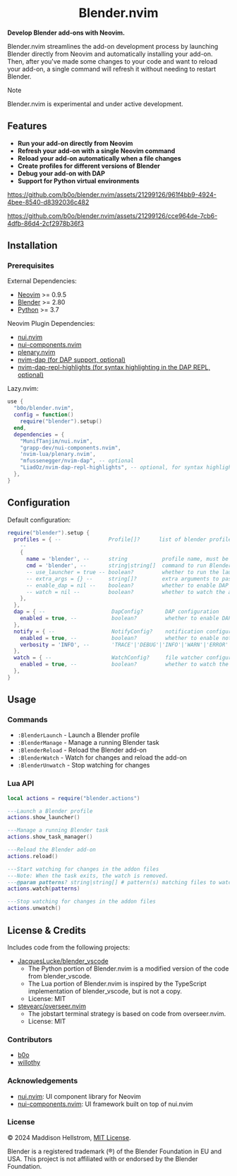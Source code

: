 <h1 align="center">Blender.nvim</h1>

**Develop Blender add-ons with Neovim.**

Blender.nvim streamlines the add-on development process by launching Blender
directly from Neovim and automatically installing your add-on. Then, after
you've made some changes to your code and want to reload your add-on, a single
command will refresh it without needing to restart Blender.

> [!NOTE]
> Blender.nvim is experimental and under active development.

## Features

- **Run your add-on directly from Neovim**
- **Refresh your add-on with a single Neovim command**
- **Reload your add-on automatically when a file changes**
- **Create profiles for different versions of Blender**
- **Debug your add-on with DAP**
- **Support for Python virtual environments**

https://github.com/b0o/blender.nvim/assets/21299126/961f4bb9-4924-4bee-8540-d8392036c482

https://github.com/b0o/blender.nvim/assets/21299126/cce964de-7cb6-4dfb-86d4-2cf2978b36f3

## Installation

### Prerequisites

External Dependencies:

- [Neovim](https://neovim.io) >= 0.9.5
- [Blender](https://www.blender.org) >= 2.80
- [Python](https://www.python.org) >= 3.7

Neovim Plugin Dependencies:

- [nui.nvim](https://github.com/MunifTanjim/nui.nvim)
- [nui-components.nvim](https://github.com/grapp-dev/nui-components.nvim)
- [plenary.nvim](https://github.com/nvim-lua/plenary.nvim)
- [nvim-dap (for DAP support, optional)](https://github.com/mfussenegger/nvim-dap)
- [nvim-dap-repl-highlights (for syntax highlighting in the DAP REPL, optional)](https://github.com/LiadOz/nvim-dap-repl-highlights)

Lazy.nvim:

```lua
use {
  "b0o/blender.nvim",
  config = function()
    require("blender").setup()
  end,
  dependencies = {
    "MunifTanjim/nui.nvim",
    "grapp-dev/nui-components.nvim",
    'nvim-lua/plenary.nvim',
    "mfussenegger/nvim-dap", -- optional
    "LiadOz/nvim-dap-repl-highlights", -- optional, for syntax highlighting in the DAP REPL
  },
}
```

## Configuration

Default configuration:

```lua
require("blender").setup {
  profiles = { --               Profile[]?      list of blender profiles
    --
    {
      name = 'blender', --      string           profile name, must be unique
      cmd = 'blender', --       string|string[]  command to run Blender
      -- use_launcher = true -- boolean?         whether to run the launch_blender.py script when starting Blender
      -- extra_args = {} --     string[]?        extra arguments to pass to Blender
      -- enable_dap = nil --    boolean?         whether to enable DAP for this profile (if nil, the global setting is used)
      -- watch = nil --         boolean?         whether to watch the add-on directory for changes (if nil, the global setting is used)
    },
  },
  dap = { --                     DapConfig?       DAP configuration
    enabled = true, --           boolean?         whether to enable DAP (can be overridden per profile)
  },
  notify = { --                  NotifyConfig?    notification configuration
    enabled = true, --           boolean?         whether to enable notifications
    verbosity = 'INFO', --       'TRACE'|'DEBUG'|'INFO'|'WARN'|'ERROR'|'OFF'|vim.log.level?  log level for notifications
  },
  watch = { --                   WatchConfig?     file watcher configuration
    enabled = true, --           boolean?         whether to watch the add-on directory for changes (can be overridden per profile)
  },
}
```

## Usage

### Commands

- `:BlenderLaunch` - Launch a Blender profile
- `:BlenderManage` - Manage a running Blender task
- `:BlenderReload` - Reload the Blender add-on
- `:BlenderWatch` - Watch for changes and reload the add-on
- `:BlenderUnwatch` - Stop watching for changes

### Lua API

```lua
local actions = require("blender.actions")

---Launch a Blender profile
actions.show_launcher()

---Manage a running Blender task
actions.show_task_manager()

---Reload the Blender add-on
actions.reload()

---Start watching for changes in the addon files
---Note: When the task exits, the watch is removed.
---@param patterns? string|string[] # pattern(s) matching files to watch for changes
actions.watch(patterns)

---Stop watching for changes in the addon files
actions.unwatch()
```

## License & Credits

Includes code from the following projects:

- [JacquesLucke/blender_vscode](https://github.com/JacquesLucke/blender_vscode)
  - The Python portion of Blender.nvim is a modified version of the code from blender_vscode.
  - The Lua portion of Blender.nvim is inspired by the TypeScript implementation of blender_vscode, but is not a copy.
  - License: MIT
- [stevearc/overseer.nvim](https://github.com/stevearc/overseer.nvim)
  - The jobstart terminal strategy is based on code from overseer.nvim.
  - License: MIT

### Contributors

- [b0o](https://github.com/b0o)
- [willothy](https://github.com/willothy)

### Acknowledgements

- [nui.nvim](https://github.com/MunifTanjim/nui.nvim): UI component library for Neovim
- [nui-components.nvim](https://github.com/grapp-dev/nui-components.nvim): UI framework built on top of nui.nvim

### License

&copy; 2024 Maddison Hellstrom, [MIT License](https://mit-license.org).

Blender is a registered trademark (®) of the Blender Foundation in EU and USA. This project is not affiliated with or endorsed by the Blender Foundation.
